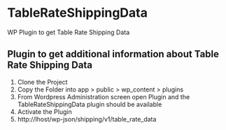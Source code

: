 # TableRateShippingData
WP Plugin to get Table Rate Shipping Data

## Plugin to get additional information about Table Rate Shipping Data

1. Clone the Project
2. Copy the Folder into app > public > wp_content > plugins
3. From Wordpress Administration screen open Plugin and the TableRateShippingData plugin should be available
4. Activate the Plugin
5. http://lhost/wp-json/shipping/v1/table_rate_data